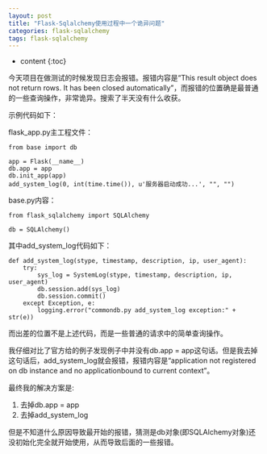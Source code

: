 ```yaml
---
layout: post
title: "Flask-Sqlalchemy使用过程中一个诡异问题"
categories: flask-sqlalchemy
tags: flask-sqlalchemy
---
```


* content
{:toc}

今天项目在做测试的时候发现日志会报错。报错内容是“This result object does not return rows. It has been closed automatically”，而报错的位置确是最普通的一些查询操作，非常诡异。搜索了半天没有什么收获。

示例代码如下：

flask_app.py主工程文件：
```
from base import db

app = Flask(__name__)
db.app = app
db.init_app(app)
add_system_log(0, int(time.time()), u'服务器启动成功...', "", "")
```

base.py内容：
```
from flask_sqlalchemy import SQLAlchemy

db = SQLAlchemy()
```

其中add_system_log代码如下：
```
def add_system_log(stype, timestamp, description, ip, user_agent):
    try:
        sys_log = SystemLog(stype, timestamp, description, ip, user_agent)
        db.session.add(sys_log)
        db.session.commit()
    except Exception, e:
        logging.error("commondb.py add_system_log exception:" + str(e))
```
而出差的位置不是上述代码，而是一些普通的请求中的简单查询操作。

我仔细对比了官方给的例子发现例子中并没有db.app = app这句话。但是我去掉这句话后，add_system_log就会报错，报错内容是“application not registered on db instance and no applicationbound to current context”。

最终我的解决方案是:
1. 去掉db.app = app
2. 去掉add_system_log

但是不知道什么原因导致最开始的报错，猜测是db对象(即SQLAlchemy对象)还没初始化完全就开始使用，从而导致后面的一些报错。